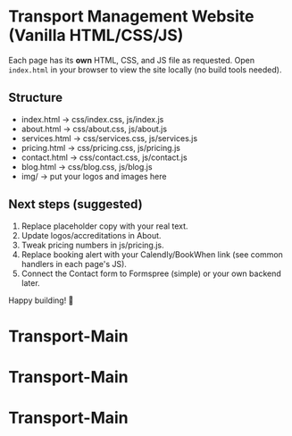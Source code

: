
# Transport Management Website (Vanilla HTML/CSS/JS)

Each page has its **own** HTML, CSS, and JS file as requested.
Open `index.html` in your browser to view the site locally (no build tools needed).

## Structure
- index.html        -> css/index.css, js/index.js
- about.html        -> css/about.css, js/about.js
- services.html     -> css/services.css, js/services.js
- pricing.html      -> css/pricing.css, js/pricing.js
- contact.html      -> css/contact.css, js/contact.js
- blog.html         -> css/blog.css, js/blog.js
- img/              -> put your logos and images here

## Next steps (suggested)
1) Replace placeholder copy with your real text.
2) Update logos/accreditations in About.
3) Tweak pricing numbers in js/pricing.js.
4) Replace booking alert with your Calendly/BookWhen link (see common handlers in each page's JS).
5) Connect the Contact form to Formspree (simple) or your own backend later.

Happy building! 🚚
# Transport-Main
# Transport-Main
# Transport-Main
